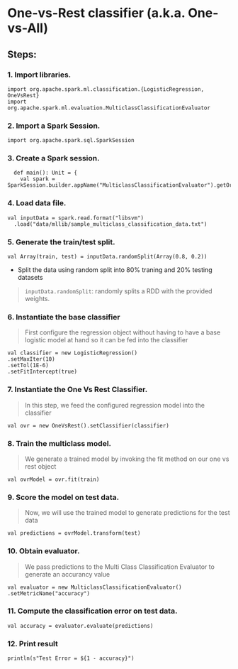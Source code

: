 # One-vs-Rest classifier (a.k.a. One-vs-All)

## Steps:  
### 1. Import libraries.
~~~
import org.apache.spark.ml.classification.{LogisticRegression, OneVsRest}
import org.apache.spark.ml.evaluation.MulticlassClassificationEvaluator
~~~

### 2. Import a Spark Session.  
~~~
import org.apache.spark.sql.SparkSession
~~~

### 3. Create a Spark session.  
~~~
  def main(): Unit = {
    val spark = SparkSession.builder.appName("MulticlassClassificationEvaluator").getOrCreate()
~~~

### 4. Load data file.
~~~
val inputData = spark.read.format("libsvm")
  .load("data/mllib/sample_multiclass_classification_data.txt")
~~~

### 5. Generate the train/test split.
~~~
val Array(train, test) = inputData.randomSplit(Array(0.8, 0.2))
~~~
* Split the data using random split into 80% traning and 20% testing datasets

> `inputData.randomSplit`: randomly splits a RDD with the provided weights. 

### 6. Instantiate the base classifier

> First configure the regression object without having to have a base logistic model at hand so it can be fed into the classifier
~~~
val classifier = new LogisticRegression()
.setMaxIter(10)
.setTol(1E-6)
.setFitIntercept(true)
~~~

### 7. Instantiate the One Vs Rest Classifier.
> In this step, we feed the configured regression model into the classifier 
~~~
val ovr = new OneVsRest().setClassifier(classifier)
~~~
### 8. Train the multiclass model.
> We generate a trained model by invoking the fit method on our one vs rest object
~~~
val ovrModel = ovr.fit(train)
~~~

### 9. Score the model on test data.
> Now, we will use the trained model to generate predictions for the test data
~~~
val predictions = ovrModel.transform(test)
~~~

### 10. Obtain evaluator.
> We pass predictions to the Multi Class Classification Evaluator to generate an accurancy value
~~~
val evaluator = new MulticlassClassificationEvaluator()
.setMetricName("accuracy")
~~~
### 11. Compute the classification error on test data.
~~~
val accuracy = evaluator.evaluate(predictions)
~~~
### 12. Print result
~~~
println(s"Test Error = ${1 - accuracy}")
~~~
